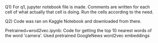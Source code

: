 Q1)
For q1, jupyter notebook file is made. Comments are written for each cell of what actually that cell is doing. Run the cells according to the need.

Q2) 
Code was ran on Kaggle Notebook and downloaded from there. 

Pretrained+wrod2vec.ipynb:
Code for getting the top 10 nearest words of the word 'camera'. Used pretrained GoogleNews word2vec embeddings